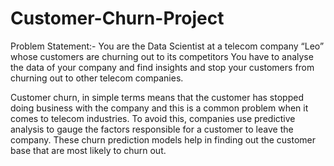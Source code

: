 # Customer-Churn-Project

Problem Statement:-
You are the Data Scientist at a telecom company “Leo” whose customers are churning out to its competitors You have to analyse the data of your company and find insights and stop your customers from churning out to other telecom companies.

Customer churn, in simple terms means that the customer has stopped doing business with the company and this is a common problem when it comes to telecom industries. To avoid this, companies use predictive analysis to gauge the factors responsible for a customer to leave the company. These churn prediction models help in finding out the customer base that are most likely to churn out.
